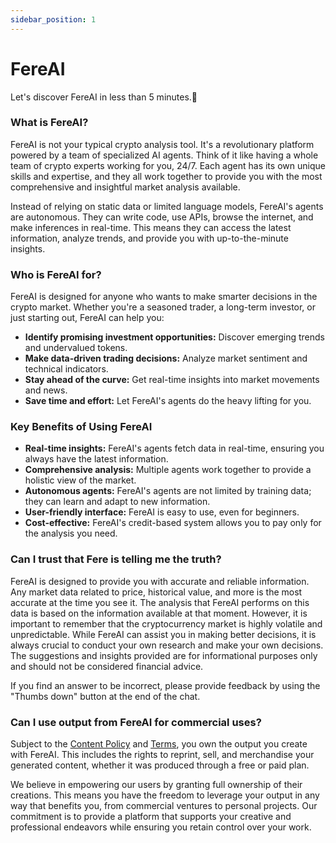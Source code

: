 ```yaml
---
sidebar_position: 1
---
```


# FereAI

Let's discover FereAI in less than 5 minutes.🤝

### What is FereAI?

FereAI is not your typical crypto analysis tool. It's a revolutionary platform powered by a team of specialized AI agents. Think of it like having a whole team of crypto experts working for you, 24/7. Each agent has its own unique skills and expertise, and they all work together to provide you with the most comprehensive and insightful market analysis available.

Instead of relying on static data or limited language models, FereAI's agents are autonomous. They can write code, use APIs, browse the internet, and make inferences in real-time. This means they can access the latest information, analyze trends, and provide you with up-to-the-minute insights.

### Who is FereAI for?

FereAI is designed for anyone who wants to make smarter decisions in the crypto market. Whether you're a seasoned trader, a long-term investor, or just starting out, FereAI can help you:

- **Identify promising investment opportunities:** Discover emerging trends and undervalued tokens.
- **Make data-driven trading decisions:** Analyze market sentiment and technical indicators.
- **Stay ahead of the curve:** Get real-time insights into market movements and news.
- **Save time and effort:** Let FereAI's agents do the heavy lifting for you.

### Key Benefits of Using FereAI

- **Real-time insights:** FereAI's agents fetch data in real-time, ensuring you always have the latest information.
- **Comprehensive analysis:** Multiple agents work together to provide a holistic view of the market.
- **Autonomous agents:** FereAI's agents are not limited by training data; they can learn and adapt to new information.
- **User-friendly interface:** FereAI is easy to use, even for beginners.
- **Cost-effective:** FereAI's credit-based system allows you to pay only for the analysis you need.


### Can I trust that Fere is telling me the truth?

FereAI is designed to provide you with accurate and reliable information. Any market data related to price, historical value, and more is the most accurate at the time you see it. The analysis that FereAI performs on this data is based on the information available at that moment. However, it is important to remember that the cryptocurrency market is highly volatile and unpredictable. While FereAI can assist you in making better decisions, it is always crucial to conduct your own research and make your own decisions. The suggestions and insights provided are for informational purposes only and should not be considered financial advice.

If you find an answer to be incorrect, please provide feedback by using the "Thumbs down" button at the end of the chat.

### Can I use output from FereAI for commercial uses?

Subject to the [Content Policy](#) and [Terms](#), you own the output you create with FereAI. This includes the rights to reprint, sell, and merchandise your generated content, whether it was produced through a free or paid plan.

We believe in empowering our users by granting full ownership of their creations. This means you have the freedom to leverage your output in any way that benefits you, from commercial ventures to personal projects. Our commitment is to provide a platform that supports your creative and professional endeavors while ensuring you retain control over your work.
